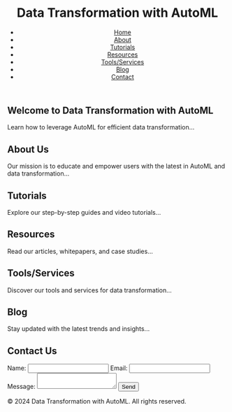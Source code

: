 <!DOCTYPE html>
<html lang="en">
<head>
    <meta charset="UTF-8">
    <meta name="viewport" content="width=device-width, initial-scale=1.0">
    <title>Data Transformation with AutoML</title>
    <link rel="stylesheet" href="styles.css">
</head>
<body>
    <header>
        <h1>Data Transformation with AutoML</h1>
        <nav>
            <ul>
                <li><a href="#home">Home</a></li>
                <li><a href="#about">About</a></li>
                <li><a href="#tutorials">Tutorials</a></li>
                <li><a href="#resources">Resources</a></li>
                <li><a href="#tools">Tools/Services</a></li>
                <li><a href="#blog">Blog</a></li>
                <li><a href="#contact">Contact</a></li>
            </ul>
        </nav>
    </header>
    <main>
        <section id="home">
            <h2>Welcome to Data Transformation with AutoML</h2>
            <p>Learn how to leverage AutoML for efficient data transformation...</p>
        </section>
        <section id="about">
            <h2>About Us</h2>
            <p>Our mission is to educate and empower users with the latest in AutoML and data transformation...</p>
        </section>
        <section id="tutorials">
            <h2>Tutorials</h2>
            <p>Explore our step-by-step guides and video tutorials...</p>
        </section>
        <section id="resources">
            <h2>Resources</h2>
            <p>Read our articles, whitepapers, and case studies...</p>
        </section>
        <section id="tools">
            <h2>Tools/Services</h2>
            <p>Discover our tools and services for data transformation...</p>
        </section>
        <section id="blog">
            <h2>Blog</h2>
            <p>Stay updated with the latest trends and insights...</p>
        </section>
        <section id="contact">
            <h2>Contact Us</h2>
            <form>
                <label for="name">Name:</label>
                <input type="text" id="name" name="name" required>
                <label for="email">Email:</label>
                <input type="email" id="email" name="email" required>
                <label for="message">Message:</label>
                <textarea id="message" name="message" required></textarea>
                <button type="submit">Send</button>
            </form>
        </section>
    </main>
    <footer>
        <p>&copy; 2024 Data Transformation with AutoML. All rights reserved.</p>
    </footer>
    <script src="scripts.js"></script>
</body>
</html>
